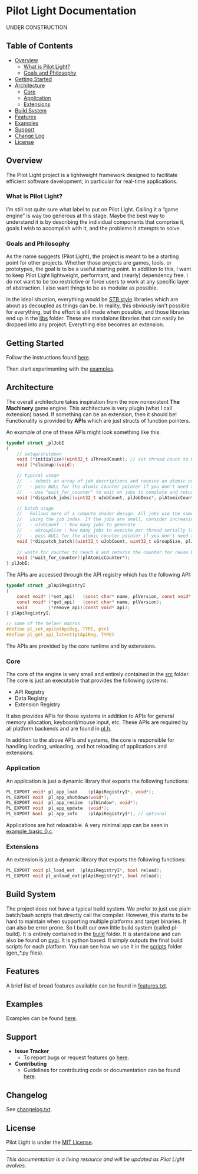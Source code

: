 # Pilot Light Documentation

UNDER CONSTRUCTION

## Table of Contents
* [Overview](#overview)
  * [What is Pilot Light?](#what-is-pilot-light)
  * [Goals and Philosophy](#goals-and-philosophy)
* [Getting Started](#getting-started)
* [Architecture](#architecture)
  * [Core](#core)
  * [Application](#application)
  * [Extensions](#extensions)
* [Build System](#build-system)
* [Features](#features)
* [Examples](#examples)
* [Support](#support)
* [Change Log](#changelog)
* [License](#License)

## Overview

The Pilot Light project is a lightweight framework designed to facilitate efficient software development, in particular for real-time applications.

### What is Pilot Light?
I’m still not quite sure what label to put on Pilot Light. Calling it a “game engine” is way too generous at this stage. Maybe the best way to understand it is by describing the individual components that comprise it, goals I wish to accomplish with it, and the problems it attempts to solve.

### Goals and Philosophy

As the name suggests (Pilot Light), the project is meant to be a starting point for other projects. Whether those projects are games, tools, or prototypes, the goal is to be a useful starting point. In addition to this, I want to keep Pilot Light lightweight, performant, and (nearly) dependency free. I do not want to be too restrictive or force users to work at any specific layer of abstraction. I also want things to be as modular as possible.

In the ideal situation, everything would be [STB style](https://github.com/nothings/stb) libraries which are about as decoupled as things can be. In reality, this obviously isn't possible for everything, but the effort is still made when possible, and those libraries end up in the [libs](https://github.com/PilotLightTech/pilotlight/tree/master/libs) folder. These are standalone libraries that can easily be dropped into any project. Everything else becomes an extension.

## Getting Started

Follow the instructions found [here](https://github.com/PilotLightTech/pilotlight/wiki/Building).

Then start experimenting with the [examples](https://github.com/PilotLightTech/pilotlight/tree/master/examples).

## Architecture
The overall architecture takes inspiration from the now nonexistent **The Machinery** game engine. This architecture is very plugin (what I call extension) based. If something can be an extension, then it should be! Functionality is provided by **APIs** which are just structs of function pointers.

An example of one of these APIs might look something like this:

```c
typedef struct _plJobI
{
    // setup/shutdown
    void (*initialize)(uint32_t uThreadCount); // set thread count to 0 to get optimal thread count
    void (*cleanup)(void);

    // typical usage
    //   - submit an array of job descriptions and receive an atomic counter pointer
    //   - pass NULL for the atomic counter pointer if you don't need to wait (fire & forget)
    //   - use "wait_for_counter" to wait on jobs to complete and return counter for reuse
    void (*dispatch_jobs)(uint32_t uJobCount, plJobDesc*, plAtomicCounter**);

    // batch usage
    //   Follows more of a compute shader design. All jobs use the same data which can be indexed
    //   using the job index. If the jobs are small, consider increasing the group size.
    //   - uJobCount  : how many jobs to generate
    //   - uGroupSize : how many jobs to execute per thread serially (set 0 for optimal group size)
    //   - pass NULL for the atomic counter pointer if you don't need to wait (fire & forget)
    void (*dispatch_batch)(uint32_t uJobCount, uint32_t uGroupSize, plJobDesc, plAtomicCounter**);
    
    // waits for counter to reach 0 and returns the counter for reuse but subsequent dispatches
    void (*wait_for_counter)(plAtomicCounter*);
} plJobI;
```

The APIs are accessed through the API registry which has the following API:

```c
typedef struct _plApiRegistryI
{
    const void* (*set_api)   (const char* name, plVersion, const void* api, size_t interfaceSize);
    const void* (*get_api)   (const char* name, plVersion);
    void        (*remove_api)(const void* api);
} plApiRegistryI;

// some of the helper macros
#define pl_set_api(ptApiReg, TYPE, ptr)
#define pl_get_api_latest(ptApiReg, TYPE)
```

The APIs are provided by the core runtime and by extensions.

### Core
The core of the engine is very small and entirely contained in the [src](https://github.com/PilotLightTech/pilotlight/tree/master/src) folder. The core is just an executable that provides the following systems:
* API Registry
* Data Registry
* Extension Registry

It also provides APIs for those systems in addition to APIs for general memory allocation, keyboard/mouse input, etc. These APIs are required by all platform backends and are found in [pl.h](https://github.com/PilotLightTech/pilotlight/blob/master/src/pl.h).

In addition to the above APIs and systems, the core is responsible for handling loading, unloading, and hot reloading of applications and extensions.

### Application
An application is just a dynamic library that exports the following functions:
```c
PL_EXPORT void* pl_app_load    (plApiRegistryI*, void*);
PL_EXPORT void  pl_app_shutdown(void*);
PL_EXPORT void  pl_app_resize  (plWindow*, void*);
PL_EXPORT void  pl_app_update  (void*);
PL_EXPORT bool  pl_app_info    (plApiRegistryI*); // optional
```
Applications are hot reloadable. A very minimal app can be seen in [example_basic_0.c](https://github.com/PilotLightTech/pilotlight/blob/master/examples/example_basic_0.c).

### Extensions
An extension is just a dynamic library that exports the following functions:
```c
PL_EXPORT void pl_load_ext  (plApiRegistryI*, bool reload);
PL_EXPORT void pl_unload_ext(plApiRegistryI*, bool reload);
```

## Build System

The project does not have a typical build system. We prefer to just use plain batch/bash scripts that directly call the compiler. However, this starts to be hard to maintain when supporting multiple platforms and target binaries. It can also be error prone. So I built our own little build system (called pl-build). It is entirely contained in the [build](https://github.com/PilotLightTech/pilotlight/tree/master/build) folder. It is standalone and can also be found on [pypi](https://pypi.org/project/pl-build/). It is python based. It simply outputs the final build scripts for each platform. You can see how we use it in the [scripts](https://github.com/PilotLightTech/pilotlight/tree/master/scripts) folder (gen_*.py files).

## Features

A brief list of broad features available can be found in [features.txt](https://github.com/PilotLightTech/pilotlight/blob/master/docs/features.txt).

## Examples

Examples can be found [here](https://github.com/PilotLightTech/pilotlight/tree/master/examples).

## Support

- **Issue Tracker**
  - To report bugs or request features go [here](https://github.com/PilotLightTech/pilotlight/issues).
- **Contributing**
  - Guidelines for contributing code or documentation can be found [here](https://github.com/PilotLightTech/pilotlight/wiki/Contributing).

## Changelog

See [changelog.txt](https://github.com/PilotLightTech/pilotlight/blob/master/docs/changelog.txt).

## License
Pilot Light is under the [MIT License](https://github.com/PilotLightTech/pilotlight/blob/master/LICENSE).

---

*This documentation is a living resource and will be updated as Pilot Light evolves.*